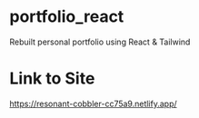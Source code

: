 # portfolio_react
Rebuilt personal portfolio using React &amp; Tailwind

# Link to Site
https://resonant-cobbler-cc75a9.netlify.app/
